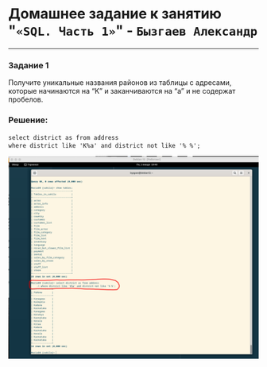 # Домашнее задание к занятию "`«SQL. Часть 1»`" - `Бызгаев Александр`

---

### Задание 1

Получите уникальные названия районов из таблицы с адресами, которые начинаются на “K” и заканчиваются на “a” и не содержат пробелов.

### Решение:

```
select district as from address
where district like 'K%a' and district not like '% %';
```

![image](https://github.com/Byzgaev-I/SQL.Part-1/blob/main/1.png)

